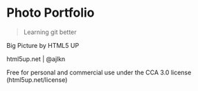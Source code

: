 # Photo Portfolio

> Learning git better

Big Picture by HTML5 UP

html5up.net | @ajlkn

Free for personal and commercial use under the CCA 3.0 license (html5up.net/license)
